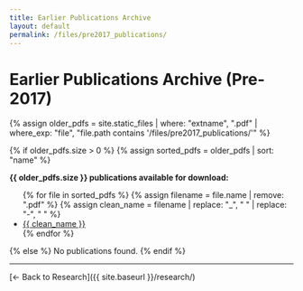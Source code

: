 ```yaml
---
title: Earlier Publications Archive
layout: default
permalink: /files/pre2017_publications/
---
```


# Earlier Publications Archive (Pre-2017)

{% assign older_pdfs = site.static_files | where: "extname", ".pdf" | where_exp: "file", "file.path contains '/files/pre2017_publications/'" %}

{% if older_pdfs.size > 0 %}
{% assign sorted_pdfs = older_pdfs | sort: "name" %}

**{{ older_pdfs.size }} publications available for download:**

<ul>
{% for file in sorted_pdfs %}
{% assign filename = file.name | remove: ".pdf" %}
{% assign clean_name = filename | replace: "_", " " | replace: "-", " " %}
<li><a href="{{ site.baseurl }}{{ file.path }}">{{ clean_name }}</a></li>
{% endfor %}
</ul>

{% else %}
No publications found.
{% endif %}

---

[← Back to Research]({{ site.baseurl }}/research/)